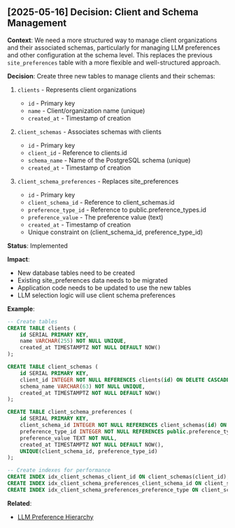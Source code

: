 ## [2025-05-16] Decision: Client and Schema Management

**Context**: 
We need a more structured way to manage client organizations and their associated schemas, particularly for managing LLM preferences and other configuration at the schema level. This replaces the previous `site_preferences` table with a more flexible and well-structured approach.

**Decision**:
Create three new tables to manage clients and their schemas:

1. `clients` - Represents client organizations
   - `id` - Primary key
   - `name` - Client/organization name (unique)
   - `created_at` - Timestamp of creation

2. `client_schemas` - Associates schemas with clients
   - `id` - Primary key
   - `client_id` - Reference to clients.id
   - `schema_name` - Name of the PostgreSQL schema (unique)
   - `created_at` - Timestamp of creation

3. `client_schema_preferences` - Replaces site_preferences
   - `id` - Primary key
   - `client_schema_id` - Reference to client_schemas.id
   - `preference_type_id` - Reference to public.preference_types.id
   - `preference_value` - The preference value (text)
   - `created_at` - Timestamp of creation
   - Unique constraint on (client_schema_id, preference_type_id)

**Status**: Implemented

**Impact**:
- New database tables need to be created
- Existing site_preferences data needs to be migrated
- Application code needs to be updated to use the new tables
- LLM selection logic will use client schema preferences

**Example**:
```sql
-- Create tables
CREATE TABLE clients (
    id SERIAL PRIMARY KEY,
    name VARCHAR(255) NOT NULL UNIQUE,
    created_at TIMESTAMPTZ NOT NULL DEFAULT NOW()
);

CREATE TABLE client_schemas (
    id SERIAL PRIMARY KEY,
    client_id INTEGER NOT NULL REFERENCES clients(id) ON DELETE CASCADE,
    schema_name VARCHAR(63) NOT NULL UNIQUE,
    created_at TIMESTAMPTZ NOT NULL DEFAULT NOW()
);

CREATE TABLE client_schema_preferences (
    id SERIAL PRIMARY KEY,
    client_schema_id INTEGER NOT NULL REFERENCES client_schemas(id) ON DELETE CASCADE,
    preference_type_id INTEGER NOT NULL REFERENCES public.preference_types(id) ON DELETE CASCADE,
    preference_value TEXT NOT NULL,
    created_at TIMESTAMPTZ NOT NULL DEFAULT NOW(),
    UNIQUE(client_schema_id, preference_type_id)
);

-- Create indexes for performance
CREATE INDEX idx_client_schemas_client_id ON client_schemas(client_id);
CREATE INDEX idx_client_schema_preferences_client_schema_id ON client_schema_preferences(client_schema_id);
CREATE INDEX idx_client_schema_preferences_preference_type ON client_schema_preferences(preference_type_id);
```

**Related**:
- [LLM Preference Hierarchy](./2025-05-16-llm-preference-hierarchy.md)

